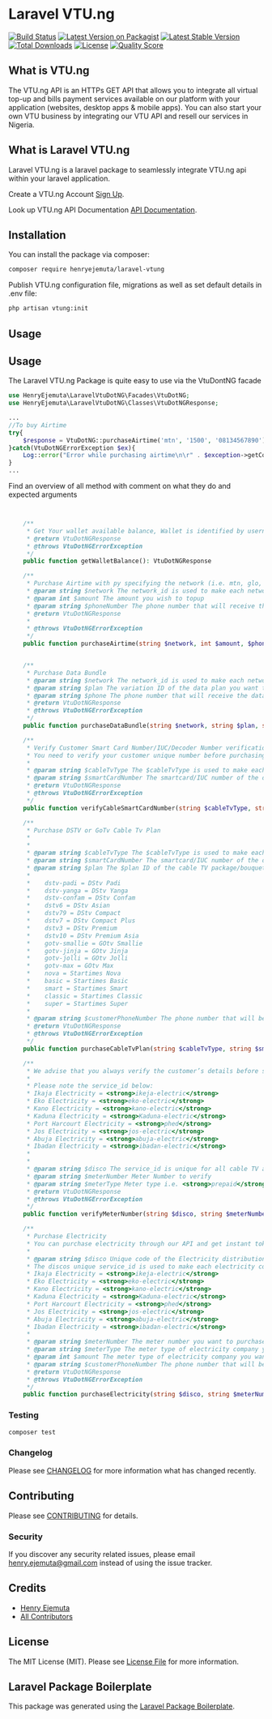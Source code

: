 # Laravel VTU.ng

[![Build Status](https://travis-ci.org/henryejemuta/laravel-vtung.svg?branch=master)](https://travis-ci.org/henryejemuta/laravel-vtung)
[![Latest Version on Packagist](https://img.shields.io/packagist/v/henryejemuta/laravel-vtung.svg?style=flat-square)](https://packagist.org/packages/henryejemuta/laravel-vtung)
[![Latest Stable Version](https://poser.pugx.org/henryejemuta/laravel-vtung/v/stable)](https://packagist.org/packages/henryejemuta/laravel-vtung)
[![Total Downloads](https://poser.pugx.org/henryejemuta/laravel-vtung/downloads)](https://packagist.org/packages/henryejemuta/laravel-vtung)
[![License](https://poser.pugx.org/henryejemuta/laravel-vtung/license)](https://packagist.org/packages/henryejemuta/laravel-vtung)
[![Quality Score](https://img.shields.io/scrutinizer/g/henryejemuta/laravel-vtung.svg?style=flat-square)](https://scrutinizer-ci.com/g/henryejemuta/laravel-vtung)

## What is VTU.ng
The VTU.ng API is an HTTPs GET API that allows you to integrate all virtual top-up and bills payment services available on our platform with your application (websites, desktop apps & mobile apps). You can also start your own VTU business by integrating our VTU API and resell our services in Nigeria.

## What is Laravel VTU.ng
Laravel VTU.ng is a laravel package to seamlessly integrate VTU.ng api within your laravel application.

Create a VTU.ng Account [Sign Up](http://bit.ly/3nTkLh4).

Look up VTU.ng API Documentation [API Documentation](https://vtu.ng/api/).

## Installation

You can install the package via composer:

```bash
composer require henryejemuta/laravel-vtung
```

Publish VTU.ng configuration file, migrations as well as set default details in .env file:

```bash
php artisan vtung:init
```

## Usage

## Usage

The Laravel VTU.ng Package is quite easy to use via the VtuDontNG facade
``` php
use HenryEjemuta\LaravelVtuDotNG\Facades\VtuDotNG;
use HenryEjemuta\LaravelVtuDotNG\Classes\VtuDotNGResponse;

...
//To buy Airtime
try{
    $response = VtuDotNG::purchaseAirtime('mtn', '1500', '08134567890');
}catch(VtuDotNGErrorException $ex){
    Log::error("Error while purchasing airtime\n\r" . $exception->getCode() . ": " . $exception->getMessage());
}
...

```

Find an overview of all method with comment on what they do and expected arguments
``` php


    /**
     * Get Your wallet available balance, Wallet is identified by username set in vtung config or environmental variable
     * @return VtuDotNGResponse
     * @throws VtuDotNGErrorException
     */
    public function getWalletBalance(): VtuDotNGResponse

    /**
     * Purchase Airtime with py specifying the network (i.e. mtn, glo, airtel, or 9mobile to buy airtime corresponding the provided telco service code)
     * @param string $network The network_id is used to make each network unique. They include mtn, glo, airtel and etisalat. Notice that they are all in small letters.
     * @param int $amount The amount you wish to topup
     * @param string $phoneNumber The phone number that will receive the airtime
     * @return VtuDotNGResponse
     *
     * @throws VtuDotNGErrorException
     */
    public function purchaseAirtime(string $network, int $amount, $phoneNumber): VtuDotNGResponse


    /**
     * Purchase Data Bundle
     * @param string $network The network_id is used to make each network unique. They include mtn, glo, airtel and etisalat. Notice that they are all in small letters.
     * @param string $plan The variation ID of the data plan you want to purchase.
     * @param string $phone The phone number that will receive the data
     * @return VtuDotNGResponse
     * @throws VtuDotNGErrorException
     */
    public function purchaseDataBundle(string $network, string $plan, string $phone): VtuDotNGResponse

    /**
     * Verify Customer Smart Card Number/IUC/Decoder Number verification
     * You need to verify your customer unique number before purchasing.
     *
     * @param string $cableTvType The $cableTvType is used to make each cable TV unique. They include dstv, gotv, and startimes. Notice that they are all in small letters.
     * @param string $smartCardNumber The smartcard/IUC number of the decoder that should be subscribed
     * @return VtuDotNGResponse
     * @throws VtuDotNGErrorException
     */
    public function verifyCableSmartCardNumber(string $cableTvType, string $smartCardNumber): VtuDotNGResponse

    /**
     * Purchase DSTV or GoTv Cable Tv Plan
     *
     *
     * @param string $cableTvType The $cableTvType is used to make each cable TV unique. They include dstv, gotv, and startimes. Notice that they are all in small letters.
     * @param string $smartCardNumber The smartcard/IUC number of the decoder that should be subscribed
     * @param string $plan The $plan ID of the cable TV package/bouquet you want to purchase. They are as follows:
     *
     *    dstv-padi = DStv Padi
     *    dstv-yanga = DStv Yanga
     *    dstv-confam = DStv Confam
     *    dstv6 = DStv Asian
     *    dstv79 = DStv Compact
     *    dstv7 = DStv Compact Plus
     *    dstv3 = DStv Premium
     *    dstv10 = DStv Premium Asia
     *    gotv-smallie = GOtv Smallie
     *    gotv-jinja = GOtv Jinja
     *    gotv-jolli = GOtv Jolli
     *    gotv-max = GOtv Max
     *    nova = Startimes Nova
     *    basic = Startimes Basic
     *    smart = Startimes Smart
     *    classic = Startimes Classic
     *    super = Startimes Super
     *
     * @param string $customerPhoneNumber The phone number that will be stored for reference
     * @return VtuDotNGResponse
     * @throws VtuDotNGErrorException
     */
    public function purchaseCableTvPlan(string $cableTvType, string $smartCardNumber, string $plan, string $customerPhoneNumber): VtuDotNGResponse

    /**
     * We advise that you always verify the customer’s details before submitting requests to purchase the service (cable TV or electricity). The VTU.ng customer verification endpoint allows you to get the customer’s full name.
     *
     * Please note the service_id below:
     * Ikaja Electricity = <strong>ikeja-electric</strong>
     * Eko Electricity = <strong>eko-electric</strong>
     * Kano Electricity = <strong>kano-electric</strong>
     * Kaduna Electricity = <strong>Kaduna-electric</strong>
     * Port Harcourt Electricity = <strong>phed</strong>
     * Jos Electricity = <strong>jos-electric</strong>
     * Abuja Electricity = <strong>abuja-electric</strong>
     * Ibadan Electricity = <strong>ibadan-electric</strong>
     *
     *
     * @param string $disco The service_id is unique for all cable TV and electricity services.
     * @param string $meterNumber Meter Number to verify
     * @param string $meterType Meter type i.e. <strong>prepaid</strong> or <strong>postpaid</strong>
     * @return VtuDotNGResponse
     * @throws VtuDotNGErrorException
     */
    public function verifyMeterNumber(string $disco, string $meterNumber, string $meterType): VtuDotNGResponse

    /**
     * Purchase Electricity
     * You can purchase electricity through our API and get instant token for prepaid meters.
     *
     * @param string $disco Unique code of the Electricity distribution company the meter number is for
     * The discos unique service_id is used to make each electricity company unique. They are as follows:
     * Ikaja Electricity = <strong>ikeja-electric</strong>
     * Eko Electricity = <strong>eko-electric</strong>
     * Kano Electricity = <strong>kano-electric</strong>
     * Kaduna Electricity = <strong>Kaduna-electric</strong>
     * Port Harcourt Electricity = <strong>phed</strong>
     * Jos Electricity = <strong>jos-electric</strong>
     * Abuja Electricity = <strong>abuja-electric</strong>
     * Ibadan Electricity = <strong>ibadan-electric</strong>
     *
     * @param string $meterNumber The meter number you want to purchase electricity for
     * @param string $meterType The meter type of electricity company you want to purchase. It is either prepaid or postpaid
     * @param int $amount The meter type of electricity company you want to purchase. It is either prepaid or postpaid
     * @param string $customerPhoneNumber The phone number that will be stored for reference
     * @return VtuDotNGResponse
     * @throws VtuDotNGErrorException
     */
    public function purchaseElectricity(string $disco, string $meterNumber, string $meterType, $amount, string $customerPhoneNumber): VtuDotNGResponse

```

### Testing

``` bash
composer test
```

### Changelog

Please see [CHANGELOG](CHANGELOG.md) for more information what has changed recently.

## Contributing

Please see [CONTRIBUTING](CONTRIBUTING.md) for details.

### Security

If you discover any security related issues, please email henry.ejemuta@gmail.com instead of using the issue tracker.

## Credits

- [Henry Ejemuta](https://github.com/henryejemuta)
- [All Contributors](../../contributors)

## License

The MIT License (MIT). Please see [License File](LICENSE.md) for more information.

## Laravel Package Boilerplate

This package was generated using the [Laravel Package Boilerplate](https://laravelpackageboilerplate.com).
